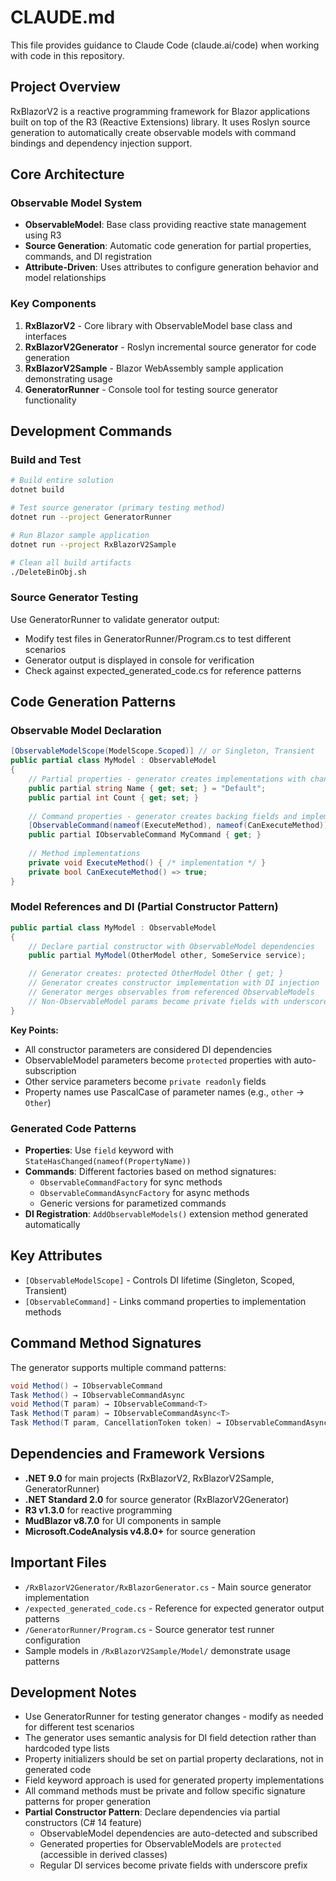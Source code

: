 # CLAUDE.md

This file provides guidance to Claude Code (claude.ai/code) when working with code in this repository.

## Project Overview

RxBlazorV2 is a reactive programming framework for Blazor applications built on top of the R3 (Reactive Extensions) library. It uses Roslyn source generation to automatically create observable models with command bindings and dependency injection support.

## Core Architecture

### Observable Model System
- **ObservableModel**: Base class providing reactive state management using R3
- **Source Generation**: Automatic code generation for partial properties, commands, and DI registration
- **Attribute-Driven**: Uses attributes to configure generation behavior and model relationships

### Key Components
1. **RxBlazorV2** - Core library with ObservableModel base class and interfaces
2. **RxBlazorV2Generator** - Roslyn incremental source generator for code generation  
3. **RxBlazorV2Sample** - Blazor WebAssembly sample application demonstrating usage
4. **GeneratorRunner** - Console tool for testing source generator functionality

## Development Commands

### Build and Test
```bash
# Build entire solution
dotnet build

# Test source generator (primary testing method)
dotnet run --project GeneratorRunner

# Run Blazor sample application
dotnet run --project RxBlazorV2Sample

# Clean all build artifacts
./DeleteBinObj.sh
```

### Source Generator Testing
Use GeneratorRunner to validate generator output:
- Modify test files in GeneratorRunner/Program.cs to test different scenarios
- Generator output is displayed in console for verification
- Check against expected_generated_code.cs for reference patterns

## Code Generation Patterns

### Observable Model Declaration
```csharp
[ObservableModelScope(ModelScope.Scoped)] // or Singleton, Transient
public partial class MyModel : ObservableModel
{
    // Partial properties - generator creates implementations with change notifications
    public partial string Name { get; set; } = "Default";
    public partial int Count { get; set; }
    
    // Command properties - generator creates backing fields and implementations
    [ObservableCommand(nameof(ExecuteMethod), nameof(CanExecuteMethod))]
    public partial IObservableCommand MyCommand { get; }
    
    // Method implementations
    private void ExecuteMethod() { /* implementation */ }
    private bool CanExecuteMethod() => true;
}
```

### Model References and DI (Partial Constructor Pattern)
```csharp
public partial class MyModel : ObservableModel
{
    // Declare partial constructor with ObservableModel dependencies
    public partial MyModel(OtherModel other, SomeService service);

    // Generator creates: protected OtherModel Other { get; }
    // Generator creates constructor implementation with DI injection
    // Generator merges observables from referenced ObservableModels
    // Non-ObservableModel params become private fields with underscore prefix
}
```

**Key Points:**
- All constructor parameters are considered DI dependencies
- ObservableModel parameters become `protected` properties with auto-subscription
- Other service parameters become `private readonly` fields
- Property names use PascalCase of parameter names (e.g., `other` → `Other`)

### Generated Code Patterns
- **Properties**: Use `field` keyword with `StateHasChanged(nameof(PropertyName))`
- **Commands**: Different factories based on method signatures:
  - `ObservableCommandFactory` for sync methods
  - `ObservableCommandAsyncFactory` for async methods
  - Generic versions for parametized commands
- **DI Registration**: `AddObservableModels()` extension method generated automatically

## Key Attributes

- `[ObservableModelScope]` - Controls DI lifetime (Singleton, Scoped, Transient)
- `[ObservableCommand]` - Links command properties to implementation methods

## Command Method Signatures

The generator supports multiple command patterns:
```csharp
void Method() → IObservableCommand
Task Method() → IObservableCommandAsync
void Method(T param) → IObservableCommand<T>
Task Method(T param) → IObservableCommandAsync<T>
Task Method(T param, CancellationToken token) → IObservableCommandAsync<T> // with cancellation
```

## Dependencies and Framework Versions

- **.NET 9.0** for main projects (RxBlazorV2, RxBlazorV2Sample, GeneratorRunner)
- **.NET Standard 2.0** for source generator (RxBlazorV2Generator)
- **R3 v1.3.0** for reactive programming
- **MudBlazor v8.7.0** for UI components in sample
- **Microsoft.CodeAnalysis v4.8.0+** for source generation

## Important Files

- `/RxBlazorV2Generator/RxBlazorGenerator.cs` - Main source generator implementation
- `/expected_generated_code.cs` - Reference for expected generator output patterns
- `/GeneratorRunner/Program.cs` - Source generator test runner configuration
- Sample models in `/RxBlazorV2Sample/Model/` demonstrate usage patterns

## Development Notes

- Use GeneratorRunner for testing generator changes - modify as needed for different test scenarios
- The generator uses semantic analysis for DI field detection rather than hardcoded type lists
- Property initializers should be set on partial property declarations, not in generated code
- Field keyword approach is used for generated property implementations
- All command methods must be private and follow specific signature patterns for proper generation
- **Partial Constructor Pattern**: Declare dependencies via partial constructors (C# 14 feature)
  - ObservableModel dependencies are auto-detected and subscribed
  - Generated properties for ObservableModels are `protected` (accessible in derived classes)
  - Regular DI services become private fields with underscore prefix